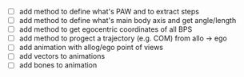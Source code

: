 
- [ ] add method to define what's PAW and to extract steps
- [ ] add method to define what's main body axis and get angle/length
- [ ] add method to get egocentric coordinates of all BPS
- [ ] add method to progect a trajectory (e.g. COM) from allo -> ego
- [ ] add animation with allog/ego point of views
- [ ] add vectors to animations
- [ ] add bones to animation